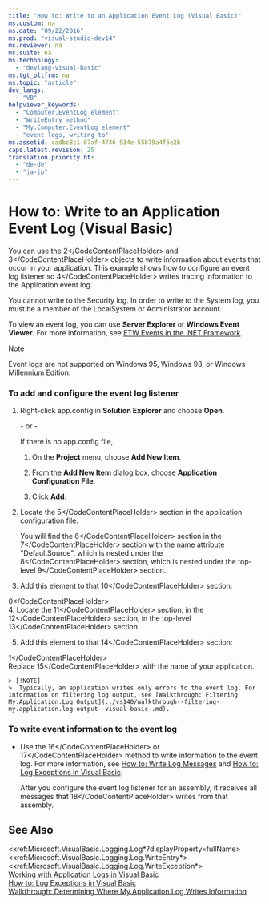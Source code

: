 ```yaml
---
title: "How to: Write to an Application Event Log (Visual Basic)"
ms.custom: na
ms.date: "09/22/2016"
ms.prod: "visual-studio-dev14"
ms.reviewer: na
ms.suite: na
ms.technology: 
  - "devlang-visual-basic"
ms.tgt_pltfrm: na
ms.topic: "article"
dev_langs: 
  - "VB"
helpviewer_keywords: 
  - "Computer.EventLog element"
  - "WriteEntry method"
  - "My.Computer.EventLog element"
  - "event logs, writing to"
ms.assetid: cadbc8c1-87af-4746-934e-55b79a4f6e2b
caps.latest.revision: 25
translation.priority.ht: 
  - "de-de"
  - "ja-jp"
---
```

# How to: Write to an Application Event Log (Visual Basic)
You can use the <CodeContentPlaceHolder>2\</CodeContentPlaceHolder> and <CodeContentPlaceHolder>3\</CodeContentPlaceHolder> objects to write information about events that occur in your application. This example shows how to configure an event log listener so <CodeContentPlaceHolder>4\</CodeContentPlaceHolder> writes tracing information to the Application event log.  
  
 You cannot write to the Security log. In order to write to the System log, you must be a member of the LocalSystem or Administrator account.  
  
 To view an event log, you can use **Server Explorer** or **Windows Event Viewer**. For more information, see [ETW Events in the .NET Framework](assetId:///d186276f-6afb-4dfd-bf3c-4251edc2c299).  
  
> [!NOTE]
>  Event logs are not supported on Windows 95, Windows 98, or Windows Millennium Edition.  
  
### To add and configure the event log listener  
  
1.  Right-click app.config in **Solution Explorer** and choose **Open**.  
  
     \- or -  
  
     If there is no app.config file,  
  
    1.  On the **Project** menu, choose **Add New Item**.  
  
    2.  From the **Add New Item** dialog box, choose **Application Configuration File**.  
  
    3.  Click **Add**.  
  
2.  Locate the <CodeContentPlaceHolder>5\</CodeContentPlaceHolder> section in the application configuration file.  
  
     You will find the <CodeContentPlaceHolder>6\</CodeContentPlaceHolder> section in the <CodeContentPlaceHolder>7\</CodeContentPlaceHolder> section with the name attribute "DefaultSource", which is nested under the <CodeContentPlaceHolder>8\</CodeContentPlaceHolder> section, which is nested under the top-level <CodeContentPlaceHolder>9\</CodeContentPlaceHolder> section.  
  
3.  Add this element to that <CodeContentPlaceHolder>10\</CodeContentPlaceHolder> section:  
  
<CodeContentPlaceHolder>0\</CodeContentPlaceHolder>  
4.  Locate the <CodeContentPlaceHolder>11\</CodeContentPlaceHolder> section, in the <CodeContentPlaceHolder>12\</CodeContentPlaceHolder> section, in the top-level <CodeContentPlaceHolder>13\</CodeContentPlaceHolder> section.  
  
5.  Add this element to that <CodeContentPlaceHolder>14\</CodeContentPlaceHolder> section:  
  
<CodeContentPlaceHolder>1\</CodeContentPlaceHolder>  
     Replace <CodeContentPlaceHolder>15\</CodeContentPlaceHolder> with the name of your application.  
  
    > [!NOTE]
    >  Typically, an application writes only errors to the event log. For information on filtering log output, see [Walkthrough: Filtering My.Application.Log Output](../vs140/walkthrough--filtering-my.application.log-output--visual-basic-.md).  
  
### To write event information to the event log  
  
-   Use the <CodeContentPlaceHolder>16\</CodeContentPlaceHolder> or <CodeContentPlaceHolder>17\</CodeContentPlaceHolder> method to write information to the event log. For more information, see [How to: Write Log Messages](../vs140/how-to--write-log-messages--visual-basic-.md) and [How to: Log Exceptions in Visual Basic](../vs140/how-to--log-exceptions-in-visual-basic.md).  
  
     After you configure the event log listener for an assembly, it receives all messages that <CodeContentPlaceHolder>18\</CodeContentPlaceHolder> writes from that assembly.  
  
## See Also  
 \<xref:Microsoft.VisualBasic.Logging.Log*?displayProperty=fullName>   
 \<xref:Microsoft.VisualBasic.Logging.Log.WriteEntry*>   
 \<xref:Microsoft.VisualBasic.Logging.Log.WriteException*>   
 [Working with Application Logs in Visual Basic](../vs140/working-with-application-logs-in-visual-basic.md)   
 [How to: Log Exceptions in Visual Basic](../vs140/how-to--log-exceptions-in-visual-basic.md)   
 [Walkthrough: Determining Where My.Application.Log Writes Information](../vs140/walkthrough--determining-where-my.application.log-writes-information--visual-basic-.md)